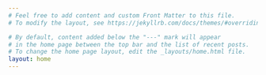 ```yaml
---
# Feel free to add content and custom Front Matter to this file.
# To modify the layout, see https://jekyllrb.com/docs/themes/#overriding-theme-defaults

# By default, content added below the "---" mark will appear 
# in the home page between the top bar and the list of recent posts.
# To change the home page layout, edit the _layouts/home.html file.
layout: home
---
```

